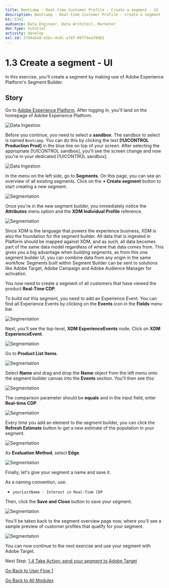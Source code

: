 ```yaml
---
title: Bootcamp - Real-time Customer Profile - Create a segment - UI
description: Bootcamp - Real-time Customer Profile - Create a segment - UI
kt: 5342
audience: Data Engineer, Data Architect, Marketer
doc-type: tutorial
activity: develop
exl-id: 37d4a5e8-e2bc-4c8c-a74f-09f74ea79962
---
```

# 1.3 Create a segment - UI

In this exercise, you'll create a segment by making use of Adobe Experience Platform's Segment Builder.

## Story

Go to [Adobe Experience Platform](https://experience.adobe.com/platform). After logging in, you'll land on the homepage of Adobe Experience Platform.

![Data Ingestion](./images/home.png)

Before you continue, you need to select a **sandbox**. The sandbox to select is named ``Bootcamp``. You can do this by clicking the text **[!UICONTROL Production Prod]** in the blue line on top of your screen. After selecting the appropriate [!UICONTROL sandbox], you'll see the screen change and now you're in your dedicated [!UICONTROL sandbox].

![Data Ingestion](./images/sb1.png)

In the menu on the left side, go to **Segments**. On this page, you can see an overview of all existing segments. Click on the **+ Create segment** button to start creating a new segment.

![Segmentation](./images/menuseg.png)

Once you're in the new segment builder, you immediately notice the **Attributes** menu option and the **XDM Individual Profile** reference.

![Segmentation](./images/segmentationui.png)

Since XDM is the language that powers the experience business, XDM is also the foundation for the segment builder. All data that is ingested in Platform should be mapped against XDM, and as such, all data becomes part of the same data model regardless of where that data comes from. This gives you a big advantage when building segments, as from this one segment builder UI, you can combine data from any origin in the same workflow. Segments built within Segment Builder can be sent to solutions like Adobe Target, Adobe Campaign and Adobe Audience Manager for activation.

You now need to create a segment of all customers that have viewed the product **Real-Time CDP**.

To build out this segment, you need to add an Experience Event. You can find all Experience Events by clicking on the **Events** icon in the **Fields** menu bar.

![Segmentation](./images/findee.png)

Next, you'll see the top-level, **XDM ExperienceEvents** node. Click on **XDM ExperienceEvent**.

![Segmentation](./images/see.png)

Go to **Product List Items**.

![Segmentation](./images/plitems.png)

Select **Name** and drag and drop the **Name** object from the left menu onto the segment builder canvas into the **Events** section. You'll then see this:

![Segmentation](./images/eewebpdtlname.png)

The comparison parameter should be **equals** and in the input field, enter **Real-time CDP**.

![Segmentation](./images/pv.png)

Every time you add an element to the segment builder, you can click the **Refresh Estimate** button to get a new estimate of the population in your segment.

![Segmentation](./images/refreshest.png)

As **Evaluation Method**, select **Edge**.

![Segmentation](./images/evedge.png)

Finally, let's give your segment a name and save it.

As a naming convention, use:

- `yourLastName - Interest in Real-Time CDP`

Then, click the **Save and Close** button to save your segment.

![Segmentation](./images/segmentname.png)

You'll be taken back to the segment overview page now, where you'll see a sample preview of customer profiles that qualify for your segment.

![Segmentation](./images/savedsegment.png)

You can now continue to the next exercise and use your segment with Adobe Target.

Next Step: [1.4 Take Action: send your segment to Adobe Target](./ex4.md)

[Go Back to User Flow 1](./uc1.md)

[Go Back to All Modules](../../overview.md)
